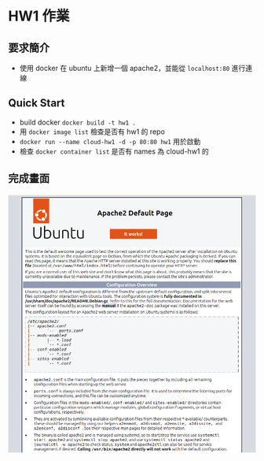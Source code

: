 # HW1 作業
## 要求簡介
* 使用 docker 在 ubuntu 上新增一個 apache2，並能從 `localhost:80` 進行連線

## Quick Start 
* build docker `docker build -t hw1 .`
* 用 `docker image list` 檢查是否有 hw1 的 repo 
* `docker run --name cloud-hw1 -d -p 80:80 hw1` 用於啟動
* 檢查 `docker container list` 是否有 names 為 cloud-hw1 的
  
## 完成畫面
![](image.png)